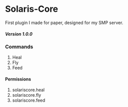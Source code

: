 # Solaris-Core


First plugin I made for paper, designed for my SMP server. 


##### Version 1.0.0

### Commands
<ol>
<li>Heal</li>
<li>Fly</li>
<li>Feed</li>
</ol> 

#### Permissions
<ol>
<li>solariscore.heal</li>
<li>solariscore.fly</li>
<li>solariscore.feed</li>
</ol> 

